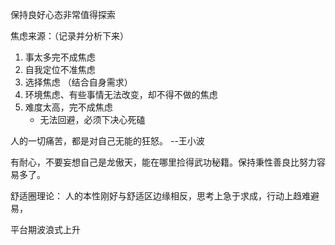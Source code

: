 保持良好心态非常值得探索

焦虑来源：（记录并分析下来）
1. 事太多完不成焦虑
2. 自我定位不准焦虑
3. 选择焦虑 （结合自身需求）
4. 环境焦虑、有些事情无法改变，却不得不做的焦虑
5. 难度太高，完不成焦虑
	- 无法回避，必须下决心死磕

人的一切痛苦，都是对自己无能的狂怒。 --王小波

有耐心，不要妄想自己是龙傲天，能在哪里捡得武功秘籍。保持秉性善良比努力容易多了。

舒适圈理论：
人的本性刚好与舒适区边缘相反，思考上急于求成，行动上趋难避易，

平台期波浪式上升


